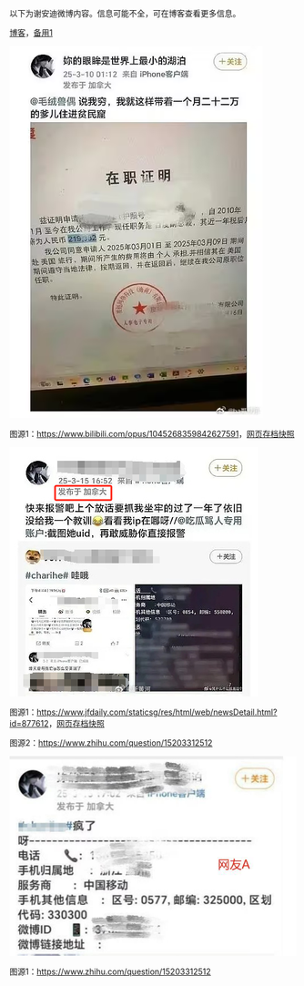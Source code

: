 以下为谢安迪微博内容。信息可能不全，可在博客查看更多信息。

[博客](https://blog.755554.xyz/post/baidu.html)，[备用1](https://lsyyyy11.github.io/post/baidu.html)

![20250310_0112](https://raw.githubusercontent.com/lsyyyy01-web/github-blog-files/refs/heads/main/baidu/20250310_0112.png)

图源1：<https://www.bilibili.com/opus/1045268359842627591>，[网页存档快照](http://web.archive.org/web/20250319130647/https://www.bilibili.com/opus/1045268359842627591)

![20250315_1652](https://raw.githubusercontent.com/lsyyyy01-web/github-blog-files/refs/heads/main/baidu/20250315_1652.png)

图源1：<https://www.jfdaily.com/staticsg/res/html/web/newsDetail.html?id=877612>，[网页存档快照](http://web.archive.org/web/20250319125733/https://www.jfdaily.com/staticsg/res/html/web/newsDetail.html?id=877612)

图源2：<https://www.zhihu.com/question/15203312512>

![20250315_1702](https://raw.githubusercontent.com/lsyyyy01-web/github-blog-files/refs/heads/main/baidu/20250315_1702.png)

图源1：<https://www.zhihu.com/question/15203312512>

